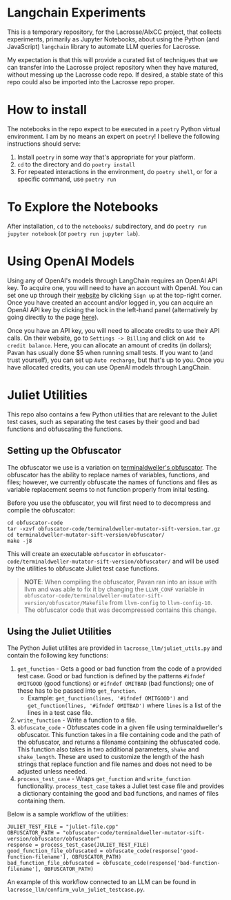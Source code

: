 # Langchain Experiments

This is a temporary repository, for the Lacrosse/AIxCC project, that collects experiments, primarily as Jupyter Notebooks, about using the Python (and JavaScript) `langchain` library to automate LLM queries for Lacrosse.

My expectation is that this will provide a curated list of techniques that we can transfer into the Lacrosse project repository when they have matured, without messing up the Lacrosse code repo.  If desired, a stable state of this repo could also be imported into the Lacrosse repo proper.

# How to install

The notebooks in the repo expect to be executed in a `poetry` Python virtual environment.  I am by no means an expert on `poetry`! I believe the following instructions should serve:

1. Install `poetry` in some way that's appropriate for your platform.
2. `cd` to the directory and do `poetry install`
3. For repeated interactions in the environment, do `poetry shell`, or for a specific command, use `poetry run`

# To Explore the Notebooks

After installation, `cd` to the `notebooks/` subdirectory, and do `poetry run jupyter notebook` (or `poetry run jupyter lab`).

# Using OpenAI Models

Using any of OpenAI's models through LangChain requires an OpenAI API key.
To acquire one, you will need to have an account with OpenAI.
You can set one up through their [website](https://platform.openai.com/) by clicking `Sign up` at the top-right corner.
Once you have created an account and/or logged in, you can acquire an OpenAI API key by clicking the lock in the left-hand panel (alternatively by going directly to the page [here](https://platform.openai.com/api-keys)).

Once you have an API key, you will need to allocate credits to use their API calls.
On their website, go to `Settings -> Billing` and click on `Add to credit balance`.
Here, you can allocate an amount of credits (in dollars); Pavan has usually done $5 when running small tests.
If you want to (and trust yourself), you can set up `Auto recharge`, but that's up to you.
Once you have allocated credits, you can use OpenAI models through LangChain.

# Juliet Utilities

This repo also contains a few Python utilities that are relevant to the Juliet test cases, such as separating the test cases by their good and bad functions and obfuscating the functions.

## Setting up the Obfuscator

The obfuscator we use is a variation on [terminaldweller's obfuscator](https://terminaldweller.github.io/mutator/obfuscator/).
The obfuscator has the ability to replace names of variables, functions, and files; however, we currently obfuscate the names of functions and files as variable replacement seems to not function properly from inital testing.

Before you use the obfuscator, you will first need to to decompress and compile the obfuscator:
```
cd obfuscator-code
tar -xzvf obfuscator-code/terminaldweller-mutator-sift-version.tar.gz
cd terminaldweller-mutator-sift-version/obfuscator/
make -j8
```
This will create an executable `obfuscator` in `obfuscator-code/terminaldweller-mutator-sift-version/obfuscator/` and will be used by the utilities to obfuscate Juliet test case functions.

> **NOTE**: When compiling the obfuscator, Pavan ran into an issue with llvm and was able to fix it by changing the `LLVM_CONF` variable in `obfuscator-code/terminaldweller-mutator-sift-version/obfuscator/Makefile` from `llvm-config` to `llvm-config-10`.
The obfuscator code that was decompressed contains this change.

## Using the Juliet Utilities

The Python Juliet utilites are provided in `lacrosse_llm/juliet_utils.py` and contain the following key functions:
1. `get_function` - Gets a good or bad function from the code of a provided test case. Good or bad function is defined by the patterns `#ifndef OMITGOOD` (good functions) or `#ifndef OMITBAD` (bad functions); one of these has to be passed into `get_function`.
    - Example: `get_function(lines, '#ifndef OMITGOOD')` and `get_function(lines, '#ifndef OMITBAD')` where `lines` is a list of the lines in a test case file.
2. `write_function` - Write a function to a file.
3. `obfuscate_code` - Obfuscates code in a given file using terminaldweller's obfuscator. This function takes in a file containing code and the path of the obfuscator, and returns a filename containing the obfuscated code. This function also takes in two additional parameters, `shake` and `shake_length`. These are used to customize the length of the hash strings that replace function and file names and does not need to be adjusted unless needed.
4. `process_test_case` - Wraps `get_function` and `write_function` functionality. `process_test_case` takes a Juliet test case file and provides a dictionary containing the good and bad functions, and names of files containing them.

Below is a sample workflow of the utilities:
```
JULIET_TEST_FILE = "juliet-file.cpp"
OBFUSCATOR_PATH = "obfuscator-code/terminaldweller-mutator-sift-version/obfuscator/obfuscator"
response = process_test_case(JULIET_TEST_FILE)
good_function_file_obfuscated = obfuscate_code(response['good-function-filename'], OBFUSCATOR_PATH)
bad_function_file_obfuscated = obfuscate_code(response['bad-function-filename'], OBFUSCATOR_PATH)
```

An example of this workflow connected to an LLM can be found in `lacrosse_llm/confirm_vuln_juliet_testcase.py`.
